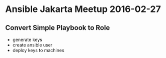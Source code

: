 # Ansible Jakarta Meetup 2016-02-27

## Convert Simple Playbook to Role

- generate keys
- create ansible user
- deploy keys to machines


